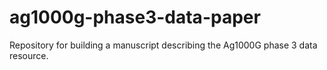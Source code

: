 # ag1000g-phase3-data-paper
Repository for building a manuscript describing the Ag1000G phase 3 data resource.
